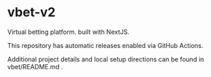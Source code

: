 # vbet-v2

Virtual betting platform. built with NextJS.

This repository has automatic releases enabled via GitHub Actions.

Additional project details and local setup directions can be found in vbet/README.md .